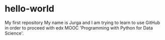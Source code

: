 # hello-world
My first repository
My name is Jurga and I am trying to learn to use GitHub in order to proceed with edx MOOC 'Programming with Python for Data Science'.
